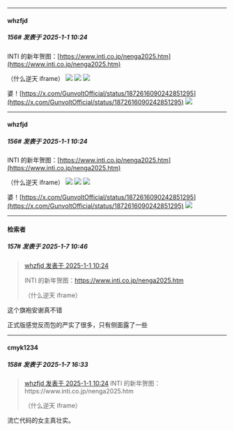 ﻿
*****

####  whzfjd  
##### 156#       发表于 2025-1-1 10:24

INTI 的新年贺图：[https://www.inti.co.jp/nenga2025.htm](https://www.inti.co.jp/nenga2025.htm)

（什么逆天 iframe）
<img src="https://p.sda1.dev/21/2ba6f68e9218f3b1200bc2a91d700eab/image.png" referrerpolicy="no-referrer">
<img src="https://p.sda1.dev/21/7bb2fdebf6d180016fb06825f44c091d/image.png" referrerpolicy="no-referrer">
<img src="https://p.sda1.dev/21/47c21a32cc8fa3329c44820bce61f2b3/image.png" referrerpolicy="no-referrer">

婆！[https://x.com/GunvoltOfficial/status/1872616090242851295](https://x.com/GunvoltOfficial/status/1872616090242851295)
<img src="https://p.sda1.dev/21/111d2a36e466e028271b9b1615f370d8/image.png" referrerpolicy="no-referrer">


*****

####  whzfjd  
##### 156#       发表于 2025-1-1 10:24

INTI 的新年贺图：[https://www.inti.co.jp/nenga2025.htm](https://www.inti.co.jp/nenga2025.htm)

（什么逆天 iframe）
<img src="https://p.sda1.dev/21/2ba6f68e9218f3b1200bc2a91d700eab/image.png" referrerpolicy="no-referrer">
<img src="https://p.sda1.dev/21/7bb2fdebf6d180016fb06825f44c091d/image.png" referrerpolicy="no-referrer">
<img src="https://p.sda1.dev/21/47c21a32cc8fa3329c44820bce61f2b3/image.png" referrerpolicy="no-referrer">

婆！[https://x.com/GunvoltOfficial/status/1872616090242851295](https://x.com/GunvoltOfficial/status/1872616090242851295)
<img src="https://p.sda1.dev/21/111d2a36e466e028271b9b1615f370d8/image.png" referrerpolicy="no-referrer">

*****

####  检索者  
##### 157#       发表于 2025-1-7 10:46

<blockquote><a href="httphttps://bbs.saraba1st.com/2b/forum.php?mod=redirect&amp;goto=findpost&amp;pid=67077440&amp;ptid=2200160" target="_blank">whzfjd 发表于 2025-1-1 10:24</a>

INTI 的新年贺图：https://www.inti.co.jp/nenga2025.htm

（什么逆天 iframe）</blockquote>
这个旗袍安谢真不错

正式版感觉反而包的严实了很多，只有侧面露了一些


*****

####  cmyk1234  
##### 158#       发表于 2025-1-7 16:33

<blockquote><a href="httphttps://bbs.saraba1st.com/2b/forum.php?mod=redirect&amp;goto=findpost&amp;pid=67077440&amp;ptid=2200160" target="_blank">whzfjd 发表于 2025-1-1 10:24</a>
INTI 的新年贺图：https://www.inti.co.jp/nenga2025.htm

（什么逆天 iframe）</blockquote>
流亡代码的女主真壮实。

